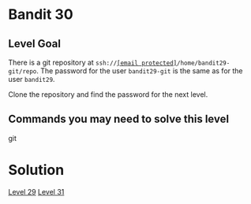 <h1>Bandit 30</h1>

<h2 id="level-goal">Level Goal</h2>
<p>There is a git repository at <code class="language-plaintext highlighter-rouge">ssh://<a href="/cdn-cgi/l/email-protection" class="__cf_email__" data-cfemail="8ae8ebe4eee3feb8b3a7ede3fecae6e5e9ebe6e2e5f9fe">[email&#160;protected]</a>/home/bandit29-git/repo</code>. The password for the user <code class="language-plaintext highlighter-rouge">bandit29-git</code> is the same as for the user <code class="language-plaintext highlighter-rouge">bandit29</code>.</p>

<p>Clone the repository and find the password for the next level.</p>

<h2 id="commands-you-may-need-to-solve-this-level">Commands you may need to solve this level</h2>
<p>git</p>


<h1>Solution</h1>

<a href="bandit29.md">Level 29</a>
<a href="bandit31.md">Level 31</a>
